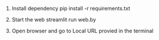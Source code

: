 1. Install dependency
pip install -r requirements.txt

2. Start the web
streamlit run web.by

3. Open browser and go to Local URL provied in the terminal
